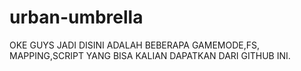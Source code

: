 # urban-umbrella
OKE GUYS JADI DISINI ADALAH BEBERAPA GAMEMODE,FS, MAPPING,SCRIPT YANG BISA KALIAN DAPATKAN DARI GITHUB INI.

